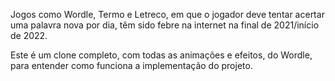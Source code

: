 Jogos como Wordle, Termo e Letreco, em que o jogador deve tentar acertar uma palavra nova por dia, têm sido febre na internet na final de 2021/início de 2022.

Este é um clone completo, com todas as animações e efeitos, do Wordle, para entender como funciona a implementação do projeto.
